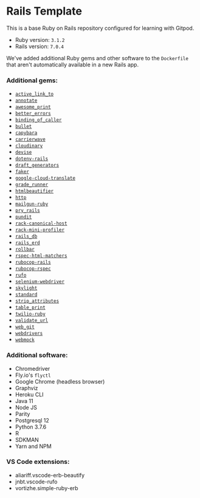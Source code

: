 # Rails Template

This is a base Ruby on Rails repository configured for learning with Gitpod.

- Ruby version: `3.1.2`
- Rails version: `7.0.4`


We've added additional Ruby gems and other software to the `Dockerfile` that aren't automatically available in a new Rails app.

### Additional gems:

- [`active_link_to`](https://github.com/comfy/active_link_to)
- [`annotate`](https://github.com/ctran/annotate_models)
- [`awesome_print`](https://github.com/awesome-print/awesome_print)
- [`better_errors`](https://github.com/BetterErrors/better_errors)
- [`binding_of_caller`](https://github.com/banister/binding_of_caller)
- [`bullet`](https://github.com/flyerhzm/bullet)
- [`capybara`](https://github.com/teamcapybara/capybara)
- [`carrierwave`](https://github.com/carrierwaveuploader/carrierwave)
- [`cloudinary`](https://github.com/cloudinary/cloudinary_gem)
- [`devise`](https://github.com/heartcombo/devise)
- [`dotenv-rails`](https://github.com/bkeepers/dotenv)
- [`draft_generators`](https://github.com/firstdraft/draft_generators/)
- [`faker`](https://github.com/faker-ruby/faker)
- [`google-cloud-translate`](https://github.com/googleapis/google-cloud-ruby/tree/main/google-cloud-translate)
- [`grade_runner`](https://github.com/firstdraft/grade_runner/)
- [`htmlbeautifier`](https://github.com/threedaymonk/htmlbeautifier/)
- [`http`](https://github.com/httprb/http)
- [`mailgun-ruby`](https://github.com/mailgun/mailgun-ruby)
- [`pry_rails`](https://github.com/pry/pry-rails)
- [`pundit`](https://github.com/varvet/pundit)
- [`rack-canonical-host`](https://github.com/tylerhunt/rack-canonical-host)
- [`rack-mini-profiler`](https://github.com/MiniProfiler/rack-mini-profiler)
- [`rails_db`](https://github.com/igorkasyanchuk/rails_db)
- [`rails_erd`](https://github.com/voormedia/rails-erd)
- [`rollbar`](https://github.com/rollbar/rollbar-gem)
- [`rspec-html-matchers`](https://github.com/kucaahbe/rspec-html-matchers)
- [`rubocop-rails`](https://github.com/rubocop/rubocop-rails)
- [`rubocop-rspec`](https://github.com/rubocop/rubocop-rspec)
- [`rufo`](https://github.com/ruby-formatter/rufo)
- [`selenium-webdriver`](https://github.com/SeleniumHQ/selenium/tree/trunk/rb)
- [`skylight`](https://github.com/skylightio/skylight-ruby)
- [`standard`](https://github.com/testdouble/standard)
- [`strip_attributes`](https://github.com/rmm5t/strip_attributes)
- [`table_print`](https://github.com/arches/table_print)
- [`twilio-ruby`](https://github.com/twilio/twilio-ruby)
- [`validate_url`](https://github.com/perfectline/validates_url)
- [`web_git`](https://github.com/firstdraft/web_git)
- [`webdrivers`](https://github.com/titusfortner/webdrivers)
- [`webmock`](https://github.com/bblimke/webmock)

### Additional software:
- Chromedriver
- Fly.io's `flyctl`
- Google Chrome (headless browser)
- Graphviz
- Heroku CLI
- Java 11
- Node JS
- Parity
- Postgresql 12
- Python 3.7.6
- R
- SDKMAN
- Yarn and NPM

### VS Code extensions:
- aliariff.vscode-erb-beautify
- jnbt.vscode-rufo
- vortizhe.simple-ruby-erb
